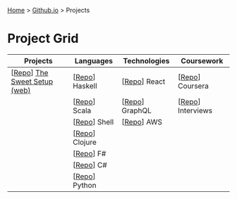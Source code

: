 [Home](https://jeffwindsor.carrd.co/) > [Github.io](https://jeffwindsor.github.io/) > Projects

# Project Grid

| Projects | Languages | Technologies | Coursework |
|---|---|---|---|
| [[Repo](https://github.com/jeffwindsor/the-sweet-setup.io)] [The Sweet Setup (web)](https://jeffwindsor.github.io/the-sweet-setup.io/) | [[Repo](https://github.com/jeffwindsor/learn-haskell)] Haskell | [[Repo](https://github.com/jeffwindsor/learn-react-redux)] React |  [[Repo](https://github.com/jeffwindsor/courses-coursera)] Coursera |
| | [[Repo](https://github.com/jeffwindsor/learn-scala)] Scala |  [[Repo](https://github.com/jeffwindsor/learn-graphql)] GraphQL | [[Repo](https://github.com/jeffwindsor/interviews)] Interviews |
| | [[Repo](https://github.com/jeffwindsor/learn-shell)] Shell | [[Repo](https://github.com/jeffwindsor/learn-aws)] AWS | |
| | [[Repo](https://github.com/jeffwindsor/learn-clojure)] Clojure | | |
| | [[Repo](https://github.com/jeffwindsor/learn-fsharp)] F# | | |
| | [[Repo](https://github.com/jeffwindsor/learn-csharp)] C# | | |
| | [[Repo](https://github.com/jeffwindsor/learn-python)] Python | | |
